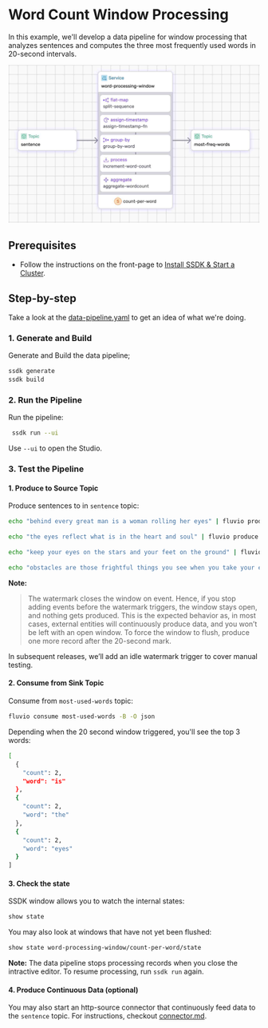 # Word Count Window Processing

In this example, we'll develop a data pipeline for window processing that analyzes sentences and computes the three most frequently used words in 20-second intervals.

<p align="center">
 <img width="700" src="img/word-count.jpg">
</p>

## Prerequisites

* Follow the instructions on the front-page to [Install SSDK & Start a Cluster].


## Step-by-step

Take a look at the [data-pipeline.yaml](./data-pipeline.yaml) to get an idea of what we're doing.


### 1. Generate and Build

Generate and Build the data pipeline;

```bash
ssdk generate
ssdk build
```

### 2. Run the Pipeline

Run the pipeline:

```bash
 ssdk run --ui
```

Use `--ui` to open the Studio.


### 3. Test the Pipeline

#### 1. Produce to Source Topic

Produce sentences to in `sentence` topic:

```bash
echo "behind every great man is a woman rolling her eyes" | fluvio produce sentence
```

```bash
echo "the eyes reflect what is in the heart and soul" | fluvio produce sentence
```

```bash
echo "keep your eyes on the stars and your feet on the ground" | fluvio produce sentence
```

```bash
echo "obstacles are those frightful things you see when you take your eyes off your goal" | fluvio produce sentence
```

**Note:**

> The watermark closes the window on event. Hence, if you stop adding events before the watermark triggers, the window stays open, and nothing gets produced. This is the expected behavior as, in most cases, external entities will continuously produce data, and you won’t be left with an open window. To force the window to flush, produce one more record after the 20-second mark.

In subsequent releases, we’ll add an idle watermark trigger to cover manual testing.

#### 2. Consume from Sink Topic

Consume from `most-used-words` topic:

```bash
fluvio consume most-used-words -B -O json
```

Depending when the 20 second window triggered, you'll see the top 3 words:

```bash
[
  {
    "count": 2,
    "word": "is"
  },
  {
    "count": 2,
    "word": "the"
  },
  {
    "count": 2,
    "word": "eyes"
  }
]
```

#### 3. Check the state

SSDK window allows you to watch the internal states:

```bash
show state
```

You may also look at windows that have not yet been flushed:

```bash
show state word-processing-window/count-per-word/state
```

**Note:** The data pipeline stops processing records when you close the intractive editor. To resume processing, run `ssdk run` again.


#### 4. Produce Continuous Data (optional)

You may also start an http-source connector that continuously feed data to the `sentence` topic. For instructions, checkout [connector.md](connector.md).



[Install SSDK & Start a Cluster]: /README.MD#prerequisites
